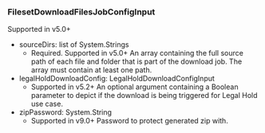 ### FilesetDownloadFilesJobConfigInput
Supported in v5.0+

- sourceDirs: list of System.Strings
  - Required. Supported in v5.0+
An array containing the full source path of each file and folder that is part of the download job. The array must contain at least one path.
- legalHoldDownloadConfig: LegalHoldDownloadConfigInput
  - Supported in v5.2+
An optional argument containing a Boolean parameter to depict if the download is being triggered for Legal Hold use case.
- zipPassword: System.String
  - Supported in v9.0+
Password to protect generated zip with.
